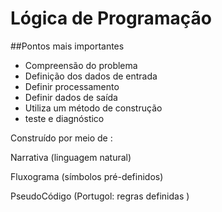 # Lógica de Programação

##Pontos mais importantes



* Compreensão do problema 
* Definição dos dados de entrada
* Definir processamento 
* Definir dados de saída
* Utiliza um método de construção 
* teste e diagnóstico 

Construído por meio de :

Narrativa (linguagem natural)

Fluxograma (símbolos pré-definidos)

PseudoCódigo (Portugol: regras definidas )